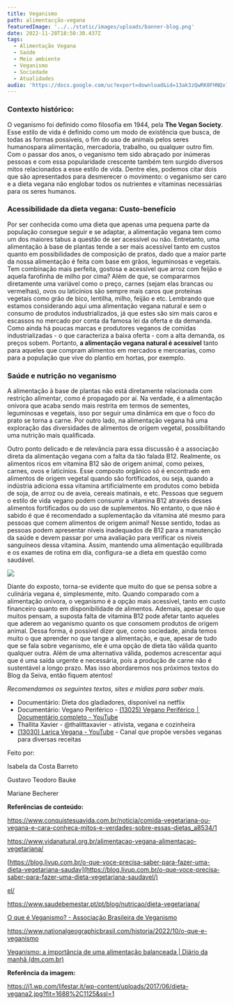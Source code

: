 ```yaml
---
title: Veganismo
path: alimentacção-vegana
featuredImage: '../../static/images/uploads/banner-blog.png'
date: 2022-11-28T18:50:30.437Z
tags:
  - Alimentação Vegana
  - Saúde
  - Meio ambiente
  - Veganismo
  - Sociedade
  - Atualidades
audio: 'https://docs.google.com/uc?export=download&id=13ak3zQwRK8FHNQv1tw1XdxG6lkm1LHwY'
---
```


<!--StartFragment-->

### **Contexto histórico:**

O veganismo foi definido como filosofia em 1944, pela **The Vegan Society**. Esse estilo de vida é definido como um modo de existência que busca, de todas as formas possíveis, o fim do uso de animais pelos seres humanospara alimentação, mercadoria, trabalho, ou qualquer outro fim. Com o passar dos anos, o veganismo tem sido abraçado por inúmeras pessoas e com essa popularidade crescente também tem surgido diversos mitos relacionados a esse estilo de vida. Dentre eles, podemos citar dois que são apresentados para desmerecer o movimento: o veganismo ser caro e a dieta vegana não englobar todos os nutrientes e vitaminas necessárias para os seres humanos.

### **Acessibilidade da dieta vegana: Custo-benefício**

Por ser conhecida como uma dieta que apenas uma pequena parte da população consegue seguir e se adaptar, a alimentação vegana tem como um dos maiores tabus a questão de ser acessível ou não. Entretanto, uma alimentação à base de plantas tende a ser mais acessível tanto em custos quanto em possibilidades de composição de pratos, dado que a maior parte da nossa alimentação é feita com base em grãos, leguminosas e vegetais. Tem combinação mais perfeita, gostosa e acessível que arroz com feijão e aquela farofinha de milho por cima? Além de que, se compararmos diretamente uma variável como o preço, carnes (sejam elas brancas ou vermelhas), ovos ou laticínios são sempre mais caros que proteínas vegetais como grão de bico, lentilha, milho, feijão e etc. Lembrando que estamos considerando aqui uma alimentação vegana natural e sem o consumo de produtos industrializados, já que estes são sim mais caros e escassos no mercado por conta da famosa lei da oferta e da demanda. Como ainda há poucas marcas e produtores veganos de comidas industrializadas - o que caracteriza a baixa oferta - com a alta demanda, os preços sobem. Portanto, **a alimentação vegana natural é acessível** tanto para aqueles que compram alimentos em mercados e mercearias, como para a população que vive do plantio em hortas, por exemplo.

### **Saúde e nutrição no veganismo**

A alimentação à base de plantas não está diretamente relacionada com restrição alimentar, como é propagado por aí. Na verdade, é a alimentação onívora que acaba sendo mais restrita em termos de sementes, leguminosas e vegetais, isso por seguir uma dinâmica em que o foco do prato se torna a carne. Por outro lado, na alimentação vegana há uma exploração das diversidades de alimentos de origem vegetal, possibilitando uma nutrição mais qualificada.

Outro ponto delicado e de relevância para essa discussão é a associação direta da alimentação vegana com a falta da tão falada B12. Realmente, os alimentos ricos em vitamina B12 são de origem animal, como peixes, carnes, ovos e laticínios. Esse composto orgânico só é encontrado em alimentos de origem vegetal quando são fortificados, ou seja, quando a indústria adiciona essa vitamina artificialmente em produtos como bebida de soja, de arroz ou de aveia, cereais matinais, e etc. Pessoas que seguem o estilo de vida vegano podem consumir a vitamina B12 através desses alimentos fortificados ou do uso de suplementos. No entanto, o que não é sabido é que é recomendado a suplementação da vitamina até mesmo para pessoas que comem alimentos de origem animal! Nesse sentido, todas as pessoas podem apresentar níveis inadequados de B12 para a manutenção da saúde e devem passar por uma avaliação para verificar os níveis sanguíneos dessa vitamina. Assim, mantendo uma alimentação equilibrada e os exames de rotina em dia, configura-se a dieta em questão como saudável.

![](https://i1.wp.com/lifestar.it/wp-content/uploads/2017/06/dieta-vegana2.jpg?fit=1688%2C1125&ssl=1)

Diante do exposto, torna-se evidente que muito do que se pensa sobre a culinária vegana é, simplesmente, mito. Quando comparado com a alimentação onívora, o veganismo é a opção mais acessível, tanto em custo financeiro quanto em disponibilidade de alimentos. Ademais, apesar do que muitos pensam, a suposta falta de vitamina B12 pode afetar tanto aqueles que aderem ao veganismo quanto os que consomem produtos de origem animal. Dessa forma, é possível dizer que, como sociedade, ainda temos muito o que aprender no que tange a alimentação, e que, apesar de tudo que se fala sobre veganismo, ele é uma opção de dieta tão válida quanto qualquer outra. Além de uma alternativa válida, podemos acrescentar aqui que é uma saída urgente e necessária, pois a produção de carne não é sustentável a longo prazo. Mas isso abordaremos nos próximos textos do Blog da Seiva, então fiquem atentos!

_Recomendamos os seguintes textos, sites e mídias para saber mais._

- Documentário: Dieta dos gladiadores, disponível na netflix
- Documentário: Vegano Periférico - [(13025) Vegano Periférico │ Documentário completo - YouTube](https://www.youtube.com/watch?v=kr98MSULN9g)
- Thallita Xavier - @thalittaxavier - ativista, vegana e cozinheira
- [(13030) Larica Vegana - YouTube](https://www.youtube.com/@LaricaVegana) - Canal que propõe versões veganas para diversas receitas

Feito por:

Isabela da Costa Barreto

Gustavo Teodoro Bauke

Mariane Becherer

**Referências de conteúdo:**

<https://www.conquistesuavida.com.br/noticia/comida-vegetariana-ou-vegana-e-cara-conheca-mitos-e-verdades-sobre-essas-dietas_a8534/1>

<https://www.vidanatural.org.br/alimentacao-vegana-alimentacao-vegetariana/>

[https://blog.livup.com.br/o-que-voce-precisa-saber-para-fazer-uma-dieta-vegetariana-saudav](https://blog.livup.com.br/o-que-voce-precisa-saber-para-fazer-uma-dieta-vegetariana-saudavel/)

[el/](https://blog.livup.com.br/o-que-voce-precisa-saber-para-fazer-uma-dieta-vegetariana-saudavel/)

https://www.saudebemestar.pt/pt/blog/nutricao/dieta-vegetariana/

[O que é Veganismo? - Associação Brasileira de Veganismo](https://veganismo.org.br/veganismo/)

https://www.nationalgeographicbrasil.com/historia/2022/10/o-que-e-veganismo

[Veganismo: a importância de uma alimentação balanceada | Diário da manhã (dm.com.br)](https://www.dm.com.br/cotidiano/veganismo-a-importancia-de-uma-alimentacao-balanceada-115997)

**Referência da imagem:**

<https://i1.wp.com/lifestar.it/wp-content/uploads/2017/06/dieta-vegana2.jpg?fit=1688%2C1125&ssl=1>

<!--EndFragment-->

<!--EndFragment-->
